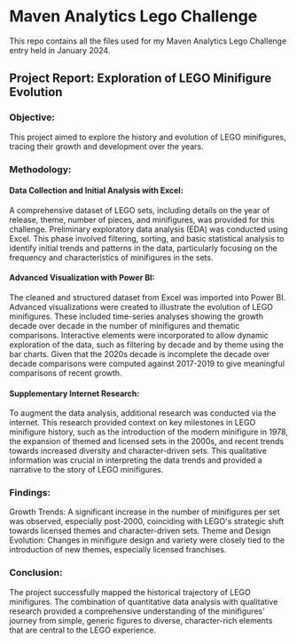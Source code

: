 # Maven Analytics Lego Challenge
This repo contains all the files used for my Maven Analytics Lego Challenge entry held in January 2024.

## Project Report: Exploration of LEGO Minifigure Evolution

### Objective:
This project aimed to explore the history and evolution of LEGO minifigures, tracing their growth and development over the years. 

### Methodology:

#### Data Collection and Initial Analysis with Excel:
A comprehensive dataset of LEGO sets, including details on the year of release, theme, number of pieces, and minifigures, was provided for this challenge.
Preliminary exploratory data analysis (EDA) was conducted using Excel. This phase involved filtering, sorting, and basic statistical analysis to identify initial trends and patterns in the data, particularly focusing on the frequency and characteristics of minifigures in the sets.

#### Advanced Visualization with Power BI: 
The cleaned and structured dataset from Excel was imported into Power BI.
Advanced visualizations were created to illustrate the evolution of LEGO minifigures. These included time-series analyses showing the growth decade over decade in the number of minifigures and thematic comparisons.
Interactive elements were incorporated to allow dynamic exploration of the data, such as filtering by decade and by theme using the bar charts.
Given that the 2020s decade is incomplete the decade over decade comparisons were computed against 2017-2019 to give meaningful comparisons of recent growth.

#### Supplementary Internet Research:
To augment the data analysis, additional research was conducted via the internet. This research provided context on key milestones in LEGO minifigure history, such as the introduction of the modern minifigure in 1978, the expansion of themed and licensed sets in the 2000s, and recent trends towards increased diversity and character-driven sets.
This qualitative information was crucial in interpreting the data trends and provided a narrative to the story of LEGO minifigures.

### Findings:

Growth Trends: A significant increase in the number of minifigures per set was observed, especially post-2000, coinciding with LEGO's strategic shift towards licensed themes and character-driven sets.
Theme and Design Evolution: Changes in minifigure design and variety were closely tied to the introduction of new themes, especially licensed franchises.

### Conclusion:

The project successfully mapped the historical trajectory of LEGO minifigures. The combination of quantitative data analysis with qualitative research provided a comprehensive understanding of the minifigures' journey from simple, generic figures to diverse, character-rich elements that are central to the LEGO experience.

